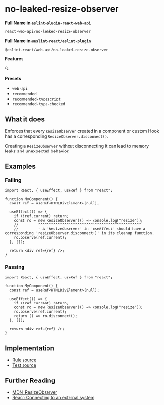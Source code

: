 # no-leaked-resize-observer

**Full Name in `eslint-plugin-react-web-api`**

```plain copy
react-web-api/no-leaked-resize-observer
```

**Full Name in `@eslint-react/eslint-plugin`**

```plain copy
@eslint-react/web-api/no-leaked-resize-observer
```

**Features**

`🔍`

**Presets**

- `web-api`
- `recommended`
- `recommended-typescript`
- `recommended-type-checked`

## What it does

Enforces that every `ResizeObserver` created in a component or custom Hook has a corresponding `ResizeObserver.disconnect()`.

Creating a `ResizeObserver` without disconnecting it can lead to memory leaks and unexpected behavior.

## Examples

### Failing

```tsx
import React, { useEffect, useRef } from "react";

function MyComponent() {
  const ref = useRef<HTMLDivElement>(null);

  useEffect(() => {
    if (!ref.current) return;
    const ro = new ResizeObserver(() => console.log("resize"));
    //         ^^^^^^^^^^^^^^^^^^^^^^^^^^^^^^^^^^^^^^^^^^^^^^^
    //         - A 'ResizeObserver' in 'useEffect' should have a corresponding 'resizeObserver.disconnect()' in its cleanup function.
    ro.observe(ref.current);
  }, []);

  return <div ref={ref} />;
}
```

### Passing

```tsx
import React, { useEffect, useRef } from "react";

function MyComponent() {
  const ref = useRef<HTMLDivElement>(null);

  useEffect(() => {
    if (!ref.current) return;
    const ro = new ResizeObserver(() => console.log("resize"));
    ro.observe(ref.current);
    return () => ro.disconnect();
  }, []);

  return <div ref={ref} />;
}
```

## Implementation

- [Rule source](https://github.com/rEl1cx/eslint-react/tree/main/packages/plugins/eslint-plugin-react-web-api/src/rules/no-leaked-resize-observer.ts)
- [Test source](https://github.com/rEl1cx/eslint-react/tree/main/packages/plugins/eslint-plugin-react-web-api/src/rules/no-leaked-resize-observer.spec.ts)

## Further Reading

- [MDN: ResizeObserver](https://developer.mozilla.org/en-US/docs/Web/API/ResizeObserver)
- [React: Connecting to an external system](https://react.dev/reference/react/useEffect#connecting-to-an-external-system)
